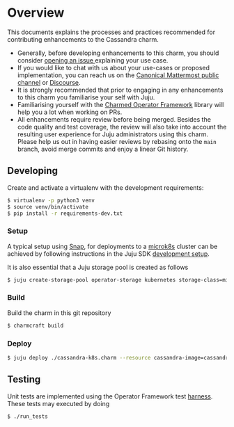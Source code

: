 # Overview

This documents explains the processes and practices recommended for contributing enhancements to the Cassandra charm.

- Generally, before developing enhancements to this charm, you should consider [opening an issue ](https://github.com/canonical/cassandra-operator) explaining your use case.
- If you would like to chat with us about your use-cases or proposed implementation, you can reach us on the [Canonical Mattermost public channel](https://chat.charmhub.io/charmhub/channels/charm-dev) or [Discourse](https://discourse.charmhub.io/).
- It is strongly recommended that prior to engaging in any enhancements to this charm you familiarise your self with Juju.
- Familiarising yourself with the [Charmed Operator Framework](https://juju.is/docs/sdk) library will help you a lot when working on PRs.
- All enhancements require review before being merged.
  Besides the code quality and test coverage, the review will also take into account the resulting user experience for Juju administrators using this charm.
  Please help us out in having easier reviews by rebasing onto the `main` branch, avoid merge commits and enjoy a linear Git history.

## Developing

Create and activate a virtualenv with the development requirements:

```bash
$ virtualenv -p python3 venv
$ source venv/bin/activate
$ pip install -r requirements-dev.txt
```

### Setup

A typical setup using [Snap](https://snapcraft.io/), for deployments to a [microk8s](https://microk8s.io/) cluster can be achieved by following instructions in the Juju SDK [development setup](https://juju.is/docs/sdk/dev-setup).

It is also essential that a Juju storage pool is created as follows

```bash
$ juju create-storage-pool operator-storage kubernetes storage-class=microk8s-hostpath
```

### Build

Build the charm in this git repository

```bash
$ charmcraft build
```

### Deploy

```bash
$ juju deploy ./cassandra-k8s.charm --resource cassandra-image=cassandra:latest
```

## Testing

Unit tests are implemented using the Operator Framework test [harness](https://ops.readthedocs.io/en/latest/#module-ops.testing).
These tests may executed by doing

```bash
$ ./run_tests
```
